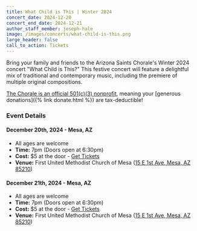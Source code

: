 ```yaml
---
title: What Child is This | Winter 2024
concert_date: 2024-12-20
concert_end_date: 2024-12-21
author_staff_member: joseph-hale
image: /images/concerts/what-child-is-this.png
large_header: false
call_to_action: Tickets
---
```


Bring your family and friends to the Arizona Saints Chorale's Winter 2024
concert "What Child is This?" This festive concert will feature a delightful
mix of traditional and contemporary music, including the premiere of multiple
original compositions.

[The Chorale is an official 501(c)(3)
nonprofit](https://apps.irs.gov/pub/epostcard/dl/FinalLetter_93-3531070_THESAINTSCHORALEINC_09212023_00.pdf),
meaning your [generous donations]({% link donate.html %}) are tax-deductible!

### Event Details

#### December 20th, 2024 - Mesa, AZ
 - All ages are welcome
 - **Time:** 7pm (Doors open at 6:30pm)
 - **Cost:** $5 at the door - [Get Tickets](https://saintschorale.square.site/product/what-child-is-this-friday-december-20-2024-7pm-/8)
 - **Venue:** First United Methodist Church of Mesa ([15 E 1st Ave, Mesa, AZ 85210](https://maps.app.goo.gl/LEpLXCK9koKCnn958))

#### December 21th, 2024 - Mesa, AZ
 - All ages are welcome
 - **Time:** 7pm (Doors open at 6:30pm)
 - **Cost:** $5 at the door - [Get Tickets](https://saintschorale.square.site/product/what-child-is-this-saturday-december-21-2024-7pm-/11)
 - **Venue:** First United Methodist Church of Mesa ([15 E 1st Ave, Mesa, AZ 85210](https://maps.app.goo.gl/LEpLXCK9koKCnn958))